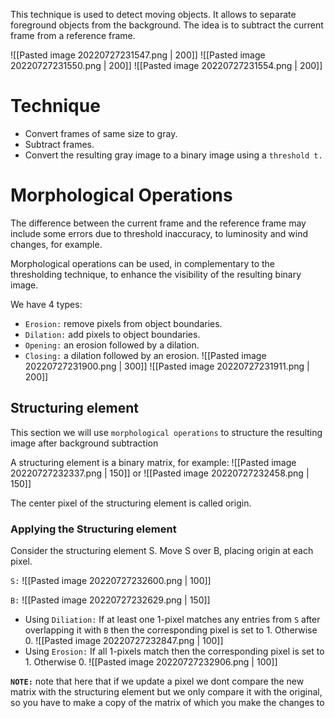 This technique is used to detect moving objects. It allows to separate foreground objects from the background.
The idea is to subtract the current frame from a reference frame.

![[Pasted image 20220727231547.png | 200]]
![[Pasted image 20220727231550.png | 200]]
![[Pasted image 20220727231554.png | 200]]

# Technique
- Convert frames of same size to gray.
- Subtract frames.
- Convert the resulting gray image to a binary image using a `threshold t.`

# Morphological Operations
The difference between the current frame and the reference frame may include some errors due to threshold inaccuracy, to luminosity and wind changes, for example.

Morphological operations can be used, in complementary to the thresholding technique, to enhance the visibility of the resulting binary image.

We have 4 types:
- `Erosion:` remove pixels from object boundaries.
- `Dilation:` add pixels to object boundaries.
- `Opening:` an erosion followed by a dilation.
- `Closing:` a dilation followed by an erosion.
![[Pasted image 20220727231900.png | 300]]
![[Pasted image 20220727231911.png | 200]]

## Structuring element
This section we will use `morphological operations` to structure the resulting image after background subtraction

A structuring element is a binary matrix, for example:
![[Pasted image 20220727232337.png | 150]]
or
![[Pasted image 20220727232458.png | 150]]

The center pixel of the structuring element is called origin.

### Applying the Structuring element
Consider the structuring element S.
Move S over B, placing origin at each pixel.

`S:`
![[Pasted image 20220727232600.png | 100]]

`B:`
![[Pasted image 20220727232629.png | 150]]

- Using `Diliation:`
If at least one 1-pixel matches any entries from `S` after overlapping it with `B` then the corresponding pixel is set to 1. Otherwise 0.
![[Pasted image 20220727232847.png | 100]]
- Using `Erosion:`
If all 1-pixels match then the corresponding pixel is set to 1. Otherwise 0.
![[Pasted image 20220727232906.png | 100]]

**`NOTE:`** note that here that if we update a pixel we dont compare the new matrix with the structuring element but we only compare it with the original, so you have to make a copy of the matrix of which you make the changes to